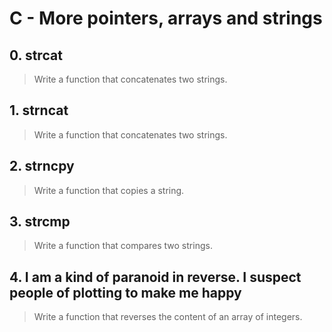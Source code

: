 # C - More pointers, arrays and strings

## 0. strcat
> Write a function that concatenates two strings.

## 1. strncat
> Write a function that concatenates two strings.

## 2. strncpy
> Write a function that copies a string.

## 3. strcmp
> Write a function that compares two strings.

## 4. I am a kind of paranoid in reverse. I suspect people of plotting to make me happy
> Write a function that reverses the content of an array of integers.
